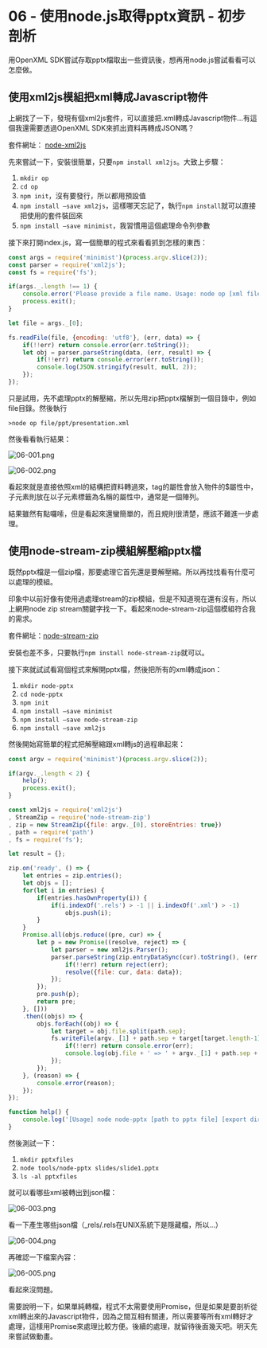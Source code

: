 # 06 - 使用node.js取得pptx資訊 - 初步剖析

用OpenXML SDK嘗試存取pptx檔取出一些資訊後，想再用node.js嘗試看看可以怎麼做。



## 使用xml2js模組把xml轉成Javascript物件

上網找了一下，發現有個xml2js套件，可以直接把.xml轉成Javascript物件...有這個我還需要透過OpenXML SDK來抓出資料再轉成JSON嗎？

套件網址： [node-xml2js](https://github.com/Leonidas-from-XIV/node-xml2js)

先來嘗試一下，安裝很簡單，只要```npm install xml2js```。大致上步驟：

1. ```mkdir op```
2. ```cd op```
3. ```npm init```，沒有要發行，所以都用預設值
4. ```npm install —save xml2js```，這樣哪天忘記了，執行```npm install```就可以直接把使用的套件裝回來
5. ```npm install —save minimist```，我習慣用這個處理命令列參數

接下來打開index.js，寫一個簡單的程式來看看抓到怎樣的東西：

```javascript
const args = require('minimist')(process.argv.slice(2));
const parser = require('xml2js');
const fs = require('fs');

if(args._.length !== 1) {
	console.error('Please provide a file name. Usage: node op [xml file path].');
	process.exit();
}

let file = args._[0];

fs.readFile(file, {encoding: 'utf8'}, (err, data) => {
    if(!!err) return console.error(err.toString());
    let obj = parser.parseString(data, (err, result) => {
        if(!!err) return console.error(err.toString());
        console.log(JSON.stringify(result, null, 2));
    });
});

```

只是試用，先不處理pptx的解壓縮，所以先用zip把pptx檔解到一個目錄中，例如file目錄。然後執行

```
>node op file/ppt/presentation.xml
```

然後看看執行結果：

![06-001.png](https://s3-ap-southeast-1.amazonaws.com/fillanoimages/ironman2016/06-001.png)

![06-002.png](https://s3-ap-southeast-1.amazonaws.com/fillanoimages/ironman2016/06-002.png)

看起來就是直接依照xml的結構把資料轉過來，tag的屬性會放入物件的$屬性中，子元素則放在以子元素標籤為名稱的屬性中，通常是一個陣列。

結果雖然有點囉嗦，但是看起來還蠻簡單的，而且規則很清楚，應該不難進一步處理。



## 使用node-stream-zip模組解壓縮pptx檔

既然pptx檔是一個zip檔，那要處理它首先還是要解壓縮。所以再找找看有什麼可以處理的模組。

印象中以前好像有使用過處理stream的zip模組，但是不知道現在還有沒有，所以上網用node zip stream關鍵字找一下。看起來node-stream-zip這個模組符合我的需求。

套件網址：[node-stream-zip](https://github.com/antelle/node-stream-zip)

安裝也差不多，只要執行```npm install node-stream-zip```就可以。

接下來就試試看寫個程式來解開pptx檔，然後把所有的xml轉成json：

1. ```mkdir node-pptx```
2. ```cd node-pptx```
3. ```npm init```
4. ```npm install —save minimist```
5. ```npm install —save node-stream-zip```
6. ```npm install —save xml2js```

然後開始寫簡單的程式把解壓縮跟xml轉js的過程串起來：

```javascript
const argv = require('minimist')(process.argv.slice(2));

if(argv._.length < 2) {
	help();
	process.exit();
}

const xml2js = require('xml2js')
, StreamZip = require('node-stream-zip')
, zip = new StreamZip({file: argv._[0], storeEntries: true})
, path = require('path')
, fs = require('fs');

let result = {};

zip.on('ready', () => {
	let entries = zip.entries();
	let objs = [];
	for(let i in entries) {
		if(entries.hasOwnProperty(i)) {
			if(i.indexOf('.rels') > -1 || i.indexOf('.xml') > -1)
				objs.push(i);
		}
	}
	Promise.all(objs.reduce((pre, cur) => {
		let p = new Promise((resolve, reject) => {
			let parser = new xml2js.Parser();
			parser.parseString(zip.entryDataSync(cur).toString(), (err, data) => {
				if(!!err) return reject(err);
				resolve({file: cur, data: data});
			});
		});
		pre.push(p);
		return pre;
	}, []))
	.then((objs) => {
		objs.forEach((obj) => {
			let target = obj.file.split(path.sep);
			fs.writeFile(argv._[1] + path.sep + target[target.length-1] + '.json', JSON.stringify(obj.data, null, 2), (err) => {
				if(!!err) return console.error(err);
				console.log(obj.file + ' => ' + argv._[1] + path.sep + target[target.length-1] + '.json');
			});
		});
	}, (reason) => {
		console.error(reason);
	});
});

function help() {
	console.log('[Usage] node node-pptx [path to pptx file] [export directory]');
}
```

然後測試一下：

1. ```mkdir pptxfiles```
2. ```node tools/node-pptx slides/slide1.pptx```
3. ```ls -al pptxfiles```

就可以看哪些xml被轉出到json檔：

![06-003.png](https://s3-ap-southeast-1.amazonaws.com/fillanoimages/ironman2016/06-003.png)

看一下產生哪些json檔（_rels/.rels在UNIX系統下是隱藏檔，所以...）

![06-004.png](https://s3-ap-southeast-1.amazonaws.com/fillanoimages/ironman2016/06-004.png)

再確認一下檔案內容：

![06-005.png](https://s3-ap-southeast-1.amazonaws.com/fillanoimages/ironman2016/06-005.png)

看起來沒問題。

需要說明一下，如果單純轉檔，程式不太需要使用Promise，但是如果是要剖析從xml轉出來的Javascript物件，因為之間互相有關連，所以需要等所有xml轉好才處理，這樣用Promise來處理比較方便。後續的處理，就留待後面幾天吧。明天先來嘗試做動畫。

